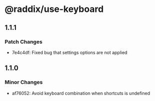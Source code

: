 # @raddix/use-keyboard

## 1.1.1

### Patch Changes

- 7e4c4df: Fixed bug that settings options are not applied

## 1.1.0

### Minor Changes

- af76052: Avoid keyboard combination when shortcuts is undefined
